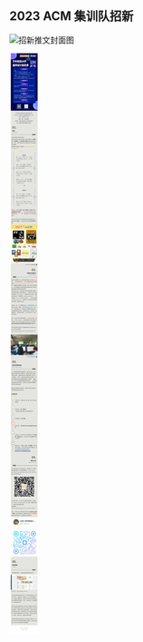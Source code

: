 ## 2023 ACM 集训队招新

![招新推文封面图](/img/23%E6%8B%9B%E6%96%B0%E5%B0%81%E9%9D%A2%E5%9B%BE.png)

![23新生赛正文长图](./2023%20%E6%96%B0%E7%94%9F%E8%B5%9B.assets/23%E6%96%B0%E7%94%9F%E8%B5%9B%E6%AD%A3%E6%96%87%E9%95%BF%E5%9B%BE.jpg)